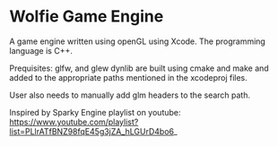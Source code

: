 # Wolfie Game Engine
A game engine written using openGL using Xcode.
The programming language is C++.

Prequisites:
glfw, and glew dynlib are built using cmake and make 
and added to the appropriate paths mentioned in the xcodeproj files.

User also needs to manually add glm headers to the search path.

Inspired by Sparky Engine playlist on youtube: 
https://www.youtube.com/playlist?list=PLlrATfBNZ98fqE45g3jZA_hLGUrD4bo6_
